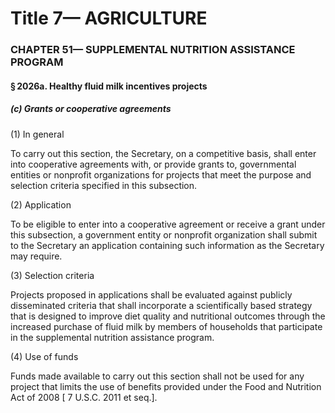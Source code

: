 
# Title 7— AGRICULTURE
### CHAPTER 51— SUPPLEMENTAL NUTRITION ASSISTANCE PROGRAM
#### § 2026a. Healthy fluid milk incentives projects
##### (c) Grants or cooperative agreements

(1) In general

To carry out this section, the Secretary, on a competitive basis, shall enter into cooperative agreements with, or provide grants to, governmental entities or nonprofit organizations for projects that meet the purpose and selection criteria specified in this subsection.

(2) Application

To be eligible to enter into a cooperative agreement or receive a grant under this subsection, a government entity or nonprofit organization shall submit to the Secretary an application containing such information as the Secretary may require.

(3) Selection criteria

Projects proposed in applications shall be evaluated against publicly disseminated criteria that shall incorporate a scientifically based strategy that is designed to improve diet quality and nutritional outcomes through the increased purchase of fluid milk by members of households that participate in the supplemental nutrition assistance program.

(4) Use of funds

Funds made available to carry out this section shall not be used for any project that limits the use of benefits provided under the Food and Nutrition Act of 2008 [ 7 U.S.C. 2011 et seq.].
